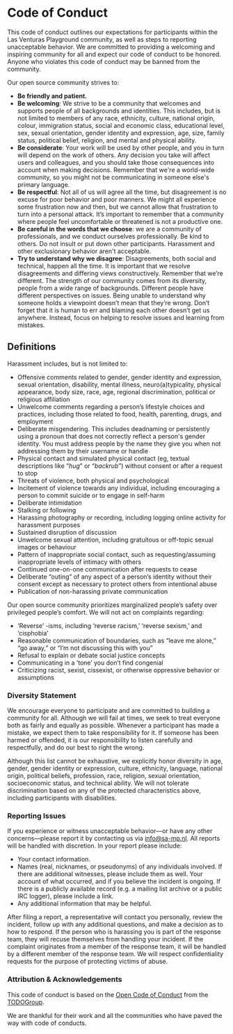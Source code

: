 # Code of Conduct

This code of conduct outlines our expectations for participants within the Las Venturas Playground
community, as well as steps to reporting unacceptable behavior. We are committed to providing a
welcoming and inspiring community for all and expect our code of conduct to be honored. Anyone who
violates this code of conduct may be banned from the community.

Our open source community strives to:

* **Be friendly and patient.**
* **Be welcoming**: We strive to be a community that welcomes and supports people of all backgrounds
  and identities. This includes, but is not limited to members of any race, ethnicity, culture,
  national origin, colour, immigration status, social and economic class, educational level, sex,
  sexual orientation, gender identity and expression, age, size, family status, political belief,
  religion, and mental and physical ability.
* **Be considerate**: Your work will be used by other people, and you in turn will depend on the
  work of others. Any decision you take will affect users and colleagues, and you should take those
  consequences into account when making decisions. Remember that we're a world-wide community, so
  you might not be communicating in someone else's primary language.
* **Be respectful**:  Not all of us will agree all the time, but disagreement is no excuse for poor
  behavior and poor manners. We might all experience some frustration now and then, but we cannot
  allow that frustration to turn into a personal attack. It’s important to remember that a community
  where people feel uncomfortable or threatened is not a productive one.
* **Be careful in the words that we choose**: we are a community of professionals, and we conduct
  ourselves professionally. Be kind to others. Do not insult or put down other participants.
  Harassment and other exclusionary behavior aren't acceptable.
* **Try to understand why we disagree**: Disagreements, both social and technical, happen all the
  time. It is important that we resolve disagreements and differing views constructively. Remember
  that we’re different. The strength of our community comes from its diversity, people from a wide
  range of backgrounds. Different people have different perspectives on issues. Being unable to
  understand why someone holds a viewpoint doesn’t mean that they’re wrong. Don’t forget that it is
  human to err and blaming each other doesn’t get us anywhere. Instead, focus on helping to resolve
  issues and learning from mistakes.

## Definitions

Harassment includes, but is not limited to:

- Offensive comments related to gender, gender identity and expression, sexual orientation,
  disability, mental illness, neuro(a)typicality, physical appearance, body size, race, age,
  regional discrimination, political or religious affiliation
- Unwelcome comments regarding a person’s lifestyle choices and practices, including those related
  to food, health, parenting, drugs, and employment
- Deliberate misgendering. This includes deadnaming or persistently using a pronoun that does not
  correctly reflect a person's gender identity. You must address people by the name they give you
  when not addressing them by their username or handle
- Physical contact and simulated physical contact (eg, textual descriptions like “*hug*” or
  “*backrub*”) without consent or after a request to stop
- Threats of violence, both physical and psychological
- Incitement of violence towards any individual, including encouraging a person to commit suicide or
  to engage in self-harm
- Deliberate intimidation
- Stalking or following
- Harassing photography or recording, including logging online activity for harassment purposes
- Sustained disruption of discussion
- Unwelcome sexual attention, including gratuitous or off-topic sexual images or behaviour
- Pattern of inappropriate social contact, such as requesting/assuming inappropriate levels of
  intimacy with others
- Continued one-on-one communication after requests to cease
- Deliberate “outing” of any aspect of a person’s identity without their consent except as necessary
  to protect others from intentional abuse
- Publication of non-harassing private communication

Our open source community prioritizes marginalized people’s safety over privileged people’s comfort.
We will not act on complaints regarding:

- ‘Reverse’ -isms, including ‘reverse racism,’ ‘reverse sexism,’ and ‘cisphobia’
- Reasonable communication of boundaries, such as “leave me alone,” “go away,” or “I’m not
  discussing this with you”
- Refusal to explain or debate social justice concepts
- Communicating in a ‘tone’ you don’t find congenial
- Criticizing racist, sexist, cissexist, or otherwise oppressive behavior or assumptions


### Diversity Statement

We encourage everyone to participate and are committed to building a community for all. Although we
will fail at times, we seek to treat everyone both as fairly and equally as possible. Whenever a
participant has made a mistake, we expect them to take responsibility for it. If someone has been
harmed or offended, it is our responsibility to listen carefully and respectfully, and do our best
to right the wrong.

Although this list cannot be exhaustive, we explicitly honor diversity in age, gender, gender
identity or expression, culture, ethnicity, language, national origin, political beliefs,
profession, race, religion, sexual orientation, socioeconomic status, and technical ability. We will
not tolerate discrimination based on any of the protected characteristics above, including
participants with disabilities.

### Reporting Issues

If you experience or witness unacceptable behavior—or have any other concerns—please report it by
contacting us via info@sa-mp.nl. All reports will be handled with discretion. In your report please include:

- Your contact information.
- Names (real, nicknames, or pseudonyms) of any individuals involved. If there are additional
  witnesses, please include them as well. Your account of what occurred, and if you believe the
  incident is ongoing. If there is a publicly available record (e.g. a mailing list archive or a
  public IRC logger), please include a link.
- Any additional information that may be helpful.

After filing a report, a representative will contact you personally, review the incident, follow up
with any additional questions, and make a decision as to how to respond. If the person who is
harassing you is part of the response team, they will recuse themselves from handling your incident.
If the complaint originates from a member of the response team, it will be handled by a different
member of the response team. We will respect confidentiality requests for the purpose of protecting
victims of abuse.

### Attribution & Acknowledgements

This code of conduct is based on the
[Open Code of Conduct](https://github.com/todogroup/opencodeofconduct) from the
[TODOGroup](http://todogroup.org). 

We are thankful for their work and all the communities who have paved the way with code of conducts.
